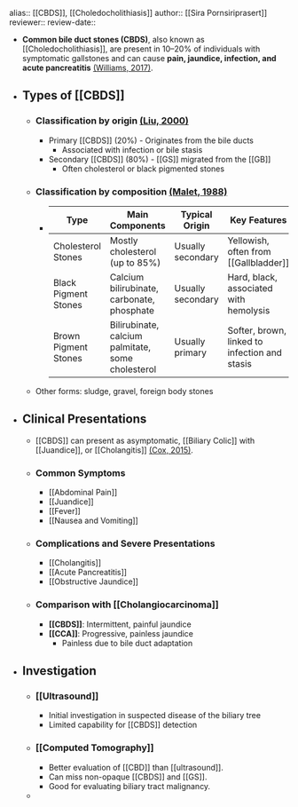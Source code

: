 alias:: [[CBDS]], [[Choledocholithiasis]]
author:: [[Sira Pornsiriprasert]] 
reviewer::
review-date::

- **Common bile duct stones (CBDS)**, also known as [[Choledocholithiasis]], are 
  present in 10–20% of individuals with symptomatic gallstones and can 
  cause **pain, jaundice, infection, and acute pancreatitis** [(Williams, 2017)]([[References/williamsUpdatedGuidelineManagement2017]]).
- ## Types of [[CBDS]]
	- ### Classification by origin [(Liu, 2000)]([[References/liuPathogenesisPresentationCommon2000]])
		- Primary [[CBDS]] (20%) - Originates from the bile ducts
			- Associated with infection or bile stasis
		- Secondary [[CBDS]] (80%) - [[GS]] migrated from the [[GB]]
			- Often cholesterol or black pigmented stones
	- ### Classification by composition [(Malet, 1988)]([[References/maletQuantitativeInfraredSpectroscopy1988]])
		- | Type                | Main Components                                  | Typical Origin      | Key Features                                         |
		  |---------------------|--------------------------------------------------|---------------------|------------------------------------------------------|
		  | Cholesterol Stones  | Mostly cholesterol (up to 85%)                   | Usually secondary   | Yellowish, often from [[Gallbladder]]                   |
		  | Black Pigment Stones| Calcium bilirubinate, carbonate, phosphate       | Usually secondary   | Hard, black, associated with hemolysis              |
		  | Brown Pigment Stones| Bilirubinate, calcium palmitate, some cholesterol| Usually primary     | Softer, brown, linked to infection and stasis       |
	- Other forms: sludge, gravel, foreign body stones
- ## Clinical Presentations
	- [[CBDS]] can present as asymptomatic, [[Biliary Colic]] with [[Juandice]], or [[Cholangitis]] [(Cox, 2015)]([[References/coxTimingNaturePresentation2015]]).
	- ### Common Symptoms
		- [[Abdominal Pain]]
		- [[Juandice]]
		- [[Fever]]
		- [[Nausea and Vomiting]]
	- ### Complications and Severe Presentations
		- [[Cholangitis]]
		- [[Acute Pancreatitis]]
		- [[Obstructive Jaundice]]
	- ### Comparison with [[Cholangiocarcinoma]]
		- **[[CBDS]]**: Intermittent, painful jaundice
		- **[[CCA]]**: Progressive, painless jaundice
			- Painless due to bile duct adaptation
- ## Investigation
	- ### [[Ultrasound]]
		- Initial investigation in suspected disease of the biliary tree
		- Limited capability for [[CBDS]] detection
	- ### [[Computed Tomography]]
		- Better evaluation of [[CBD]] than [[ultrasound]].
		- Can miss non-opaque [[CBDS]] and [[GS]].
		- Good for evaluating biliary tract malignancy.
	-